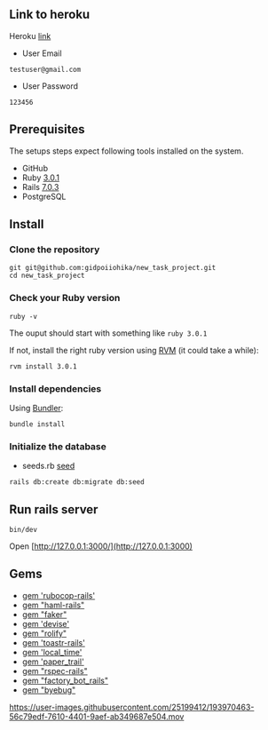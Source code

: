 ## Link to heroku
Heroku [link](https://task-project-new.herokuapp.com/)

- User Email
```shell
testuser@gmail.com
```
- User Password
```shell
123456
```

## Prerequisites

The setups steps expect following tools installed on the system.

- GitHub
- Ruby [3.0.1](https://github.com/gidpoiiohika/new_task_project/blob/master/Gemfile#L4)
- Rails [7.0.3](https://github.com/gidpoiiohika/new_task_project/blob/master/Gemfile#L6)
- PostgreSQL 

## Install

### Clone the repository

```shell
git git@github.com:gidpoiiohika/new_task_project.git
cd new_task_project
```

### Check your Ruby version

```shell
ruby -v
```

The ouput should start with something like `ruby 3.0.1`

If not, install the right ruby version using [RVM](https://rvm.io/rvm/install#installing-rvm) (it could take a while):

```shell
rvm install 3.0.1
```

### Install dependencies

Using [Bundler](https://github.com/bundler/bundler):

```shell
bundle install
```
### Initialize the database
- seeds.rb [seed](https://github.com/gidpoiiohika/new_task_project/blob/master/db/seeds.rb#L4)

```shell
rails db:create db:migrate db:seed 
```

## Run rails server

```shell
bin/dev
```

Open [http://127.0.0.1:3000/](http://127.0.0.1:3000)

## Gems

- [gem 'rubocop-rails'](https://github.com/rubocop/rubocop-rails)
- [gem "haml-rails"](https://github.com/haml/haml-rails)
- [gem "faker"](https://github.com/faker-ruby/faker)
- [gem 'devise'](https://github.com/heartcombo/devise)
- [gem "rolify"](https://github.com/RolifyCommunity/rolify)
- [gem 'toastr-rails'](https://github.com/CodeSeven/toastr)
- [gem 'local_time'](https://github.com/basecamp/local_time)
- [gem 'paper_trail'](https://github.com/paper-trail-gem/paper_trail)
- [gem "rspec-rails"](https://github.com/rspec/rspec-rails)
- [gem "factory_bot_rails" ](https://github.com/thoughtbot/factory_bot_rails)
- [gem "byebug"](https://github.com/deivid-rodriguez/byebug)




https://user-images.githubusercontent.com/25199412/193970463-56c79edf-7610-4401-9aef-ab349687e504.mov



